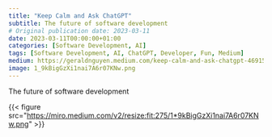 ```yaml
---
title: "Keep Calm and Ask ChatGPT"
subtitle: The future of software development
# Original publication date: 2023-03-11
date: 2023-03-11T00:00:00+01:00
categories: [Software Development, AI]
tags: [Software Development, AI, ChatGPT, Developer, Fun, Medium]
medium: https://geraldnguyen.medium.com/keep-calm-and-ask-chatgpt-469154be3128
image: 1_9kBigGzXi1nai7A6r07KNw.png
---
```


The future of software development

{{< figure src="https://miro.medium.com/v2/resize:fit:275/1*9kBigGzXi1nai7A6r07KNw.png" >}}
